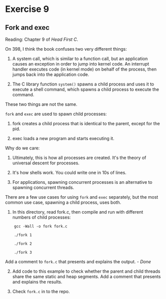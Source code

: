 # Exercise 9
## Fork and exec

Reading: Chapter 9 of *Head First C*.

On 398, I think the book confuses two very different things:

1) A system call, which is similar to a function call, but an
application causes an exception in order to jump into kernel code.  An
interrupt handler executes code (in kernel mode) on behalf of the
process, then jumps back into the application code.

2) The C library function `system()` spawns a child process and uses it
to execute a shell command, which spawns a child process to execute
the command.

These two things are not the same.

`fork` and `exec` are used to spawn child processes:

1) fork creates a child process that is identical to the parent,
except for the pid.

2) exec loads a new program and starts executing it.

Why do we care:

1) Ultimately, this is how all processes are created.  It's the theory
of universal descent for processes.

2) It's how shells work.  You could write one in 10s of lines.

3) For applications, spawning concurrent processes is an alternative
to spawning concurrent threads.

There are a few use cases for using `fork` and `exec` separately, but the
most common use case, spawning a child process, uses both.

1) In this directory, read fork.c, then compile and run with different
numbers of child processes:

```
    gcc -Wall -o fork fork.c
    
    ./fork 1
    
    ./fork 2
    
    ./fork 3
```

Add a comment to `fork.c` that presents and explains the output. *- Done*

2) Add code to this example to check whether the parent
and child threads share the same static and heap segments.
Add a comment that presents and explains the results.

3) Check `fork.c` in to the repo.
